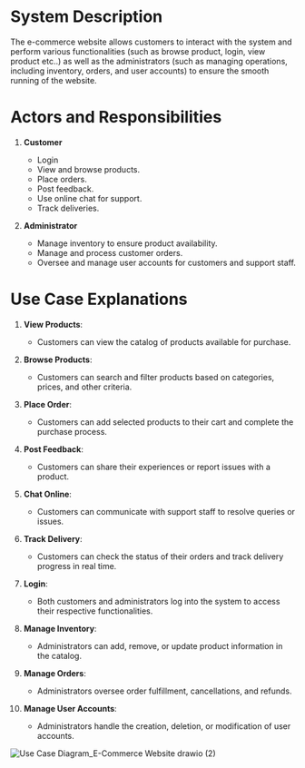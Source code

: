 # System Description
The e-commerce website allows customers to interact with the system and perform various functionalities (such as browse product, login, view product etc..) as well as the administrators (such as managing operations, including inventory, orders, and user accounts) to ensure the smooth running of the website.


# Actors and Responsibilities

1. **Customer**
   - Login
   - View and browse products.
   - Place orders.
   - Post feedback.
   - Use online chat for support.
   - Track deliveries.

2. **Administrator**
   - Manage inventory to ensure product availability.
   - Manage and process customer orders.
   - Oversee and manage user accounts for customers and support staff.

# Use Case Explanations

1. **View Products**:
   - Customers can view the catalog of products available for purchase.

2. **Browse Products**:
   - Customers can search and filter products based on categories, prices, and other criteria.

3. **Place Order**:
   - Customers can add selected products to their cart and complete the purchase process.

4. **Post Feedback**:
   - Customers can share their experiences or report issues with a product.

5. **Chat Online**:
   - Customers can communicate with support staff to resolve queries or issues.

6. **Track Delivery**:
   - Customers can check the status of their orders and track delivery progress in real time.

7. **Login**:
   - Both customers and administrators log into the system to access their respective functionalities.

8. **Manage Inventory**:
   - Administrators can add, remove, or update product information in the catalog.

9. **Manage Orders**:
   - Administrators oversee order fulfillment, cancellations, and refunds.

10. **Manage User Accounts**:
    - Administrators handle the creation, deletion, or modification of user accounts.
   
![Use Case Diagram_E-Commerce Website drawio (2)](https://github.com/user-attachments/assets/02687a31-9507-42f5-aef1-321967915779)

